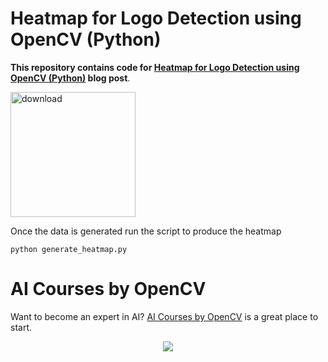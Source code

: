 # Heatmap for Logo Detection using OpenCV (Python)

**This repository contains code for [Heatmap for Logo Detection using OpenCV (Python)](https://learnopencv.com/heatmap-for-logo-detection-using-opencv-python/) blog post**.

[<img src="https://learnopencv.com/wp-content/uploads/2022/07/download-button-e1657285155454.png" alt="download" width="200">](https://www.dropbox.com/sh/0ewv1kc7mk7v7nd/AAAFlNoAbsQPpZwRqM_5X7-Ua?dl=1)

Once the data is generated run the script to produce the heatmap 

```python generate_heatmap.py```


# AI Courses by OpenCV

Want to become an expert in AI? [AI Courses by OpenCV](https://opencv.org/courses/) is a great place to start. 

<a href="https://opencv.org/courses/">
<p align="center"> 
<img src="https://www.learnopencv.com/wp-content/uploads/2020/04/AI-Courses-By-OpenCV-Github.png">
</p>
</a>
